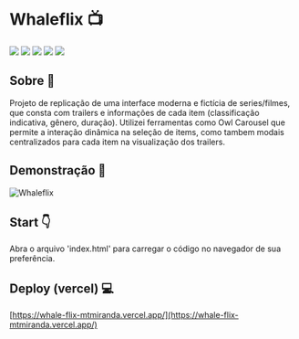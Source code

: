 # Whaleflix :tv:

<p float="left">
<img src="https://img.shields.io/badge/HTML5-E34F26?style=for-the-badge&logo=html5&logoColor=white"/>
<img src="https://img.shields.io/badge/CSS3-1572B6?style=for-the-badge&logo=css3&logoColor=white"/>
<img src="https://img.shields.io/badge/JavaScript-323330?style=for-the-badge&logo=javascript&logoColor=F7DF1E"/>
<img src="https://img.shields.io/badge/jQuery-0769AD?style=for-the-badge&logo=jquery&logoColor=white"/>
<img src="https://img.shields.io/badge/Bootstrap-563D7C?style=for-the-badge&logo=bootstrap&logoColor=white"/>

<p/>

## Sobre :page_with_curl:

Projeto de replicação de uma interface moderna e fictícia de series/filmes, que consta com trailers e informações de cada item (classificação indicativa, gênero, duração).
Utilizei ferramentas como Owl Carousel que permite a interação dinâmica na seleção de items, como tambem modais centralizados para cada item na visualização dos trailers.

## Demonstração :movie_camera:

![Whaleflix](https://media.giphy.com/media/R9wjl5UbzUd68ustVI/giphy.gif)

## **Start** 👇

Abra o arquivo 'index.html' para carregar o código no navegador de sua preferência.

## Deploy (vercel) :computer:

[https://whale-flix-mtmiranda.vercel.app/](https://whale-flix-mtmiranda.vercel.app/)
